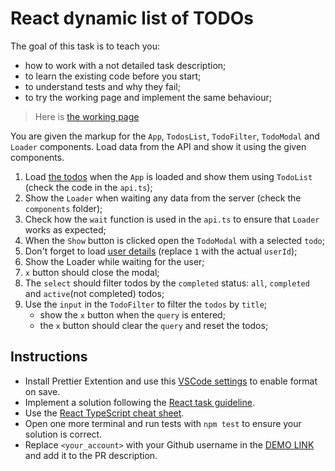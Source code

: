 # React dynamic list of TODOs

The goal of this task is to teach you:
- how to work with a not detailed task description;
- to learn the existing code before you start;
- to understand tests and why they fail;
- to try the working page and implement the same behaviour;

> Here is [the working page](https://mate-academy.github.io/react_dynamic-list-of-todos/)

You are given the markup for the `App`, `TodosList`, `TodoFilter`, `TodoModal`
and `Loader` components. Load data from the API and show it using the given components.

1. Load [the todos](https://mate-academy.github.io/react_dynamic-list-of-todos/api/todos.json) when the `App` is
loaded and show them using `TodoList` (check the code in the `api.ts`);
1. Show the `Loader` when waiting any data from the server (check the `components` folder);
1. Check how the `wait` function is used in the `api.ts` to ensure that `Loader` works as expected;
1. When the `Show` button is clicked open the `TodoModal` with a selected `todo`;
1. Don't forget to load [user details](https://mate-academy.github.io/react_dynamic-list-of-todos/api/users/1.json) (replace `1` with the actual `userId`);
1. Show the Loader while waiting for the user;
1. `x` button should close the modal;
1. The `select` should filter todos by the `completed` status: `all`, `completed` and `active`(not completed) todos;
1. Use the `input` in the `TodoFilter` to filter the `todos` by `title`;
    - show the `x` button when the `query` is entered;
    - the `x` button should clear the `query` and reset the todos;

## Instructions
- Install Prettier Extention and use this [VSCode settings](https://mate-academy.github.io/fe-program/tools/vscode/settings.json) to enable format on save.
- Implement a solution following the [React task guideline](https://github.com/mate-academy/react_task-guideline#react-tasks-guideline).
- Use the [React TypeScript cheat sheet](https://mate-academy.github.io/fe-program/js/extra/react-typescript).
- Open one more terminal and run tests with `npm test` to ensure your solution is correct.
- Replace `<your_account>` with your Github username in the [DEMO LINK](https://maxsabo.github.io/react_dynamic-list-of-todos/) and add it to the PR description.
